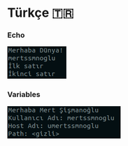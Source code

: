 # Türkçe 🇹🇷

### Echo

![Echo](./assets/tr_echo.png)

### Variables

![Variables](./assets/tr_variables.png)